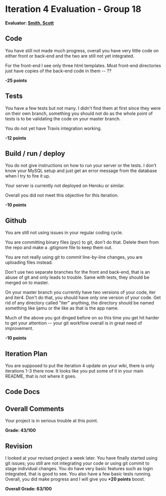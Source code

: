 # Iteration 4 Evaluation - Group 18

**Evaluator: [Smith, Scott](mailto:scott@cs.jhu.edu)**

## Code

You have still not made much progress, overall you have very little code on either front or back-end and the two are still not yet integrated.

For the front-end I see only three html templates.  Most front-end directories just have copies of the back-end code in them -- ??

**-25 points**

## Tests

You have a few tests but not many.  I didn't find them at first since they were on their own branch, something you should not do as the whole point of tests is to be validating the code on your master branch.

You do not yet have Travis integration working.

**-12 points**

## Build / run / deploy

You do not give instructions on how to run your server or the tests.  I don't know your MySQL setup and just get an error message from the database when I try to fire it up.

Your server is currently not deployed on Heroku or similar.

Overall you did not meet this objective for this iteration.

**-10 points**

## Github

You are still not using issues in your regular coding cycle.

You are committing binary files (pyc) to git, don't do that.  Delete them from the repo and make a .gitignore file to keep them out.

You are not really using git to commit line-by-line changes, you are uploading files instead.

Don't use two separate branches for the front and back-end, that is an abuse of git and only leads to trouble.  Same with tests, they should be merged on to master.

On your master branch you currently have two versions of your code, iter and iter4.  Don't do that, you should have only one version of your code.  Get rid of any directory called "iter" anything, the directory should be named something like ijamu or the like as that is the app name.

Much of the above you got dinged before on so this time you get hit harder to get your attention  -- your git workflow overall is in great need of improvement.


**-10 points**

## Iteration Plan

You are supposed to put the iteration 4 update on your wiki, there is only iterations 1-3 there now.  It looks like you put some of it in your main README, that is not where it goes.

## Code Docs

## Overall Comments

Your project is in serious trouble at this point.

**Grade: 43/100**

## Revision

I looked at your revised project a week later. You have finally started using git issues; you still are not integrating your code or using git commit to stage individual changes.  You do have very basic features such as login integrated, that is good to see.  You also have a few basic tests running.  Overall, you did make progress and I will give you **+20 points** boost.

**Overall Grade: 63/100**

